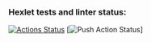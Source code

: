 ### Hexlet tests and linter status:

[![Actions Status](https://github.com/looleeluu/devops-for-programmers-project-74/actions/workflows/hexlet-check.yml/badge.svg)](https://github.com/looleeluu/devops-for-programmers-project-74/actions)
[![Push Action Status](https://github.com/looleeluu/devops-for-programmers-project-74/actions/workflows/WORKFLOW-FILE/badge.svg)]
